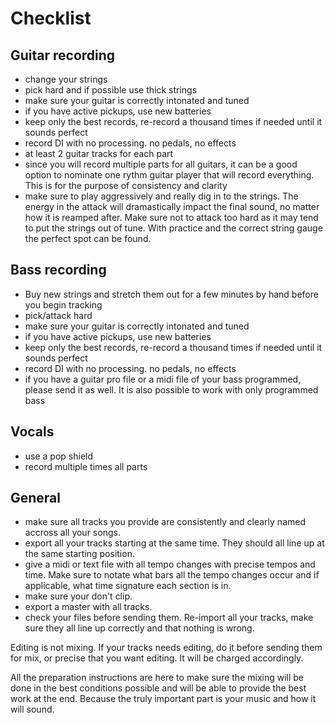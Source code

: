 # Checklist

## Guitar recording

- change your strings
- pick hard and if possible use thick strings
- make sure your guitar is correctly intonated and tuned
- if you have active pickups, use new batteries
- keep only the best records, re-record a thousand times if needed until it sounds perfect
- record DI with no processing. no pedals, no effects
- at least 2 guitar tracks for each part
- since you will record multiple parts for all guitars, it can be a good option to nominate one rythm guitar player that will record everything. This is for the purpose of consistency and clarity
- make sure to play aggressively and really dig in to the strings. The energy in the attack will dramastically impact the final sound, no matter how it is reamped after. Make sure not to attack too hard as it may tend to put the strings out of tune. With practice and the correct string gauge the perfect spot can be found.

## Bass recording

- Buy new strings and stretch them out for a few minutes by hand before you begin tracking
- pick/attack hard
- make sure your guitar is correctly intonated and tuned
- if you have active pickups, use new batteries
- keep only the best records, re-record a thousand times if needed until it sounds perfect
- record DI with no processing. no pedals, no effects
- if you have a guitar pro file or a midi file of your bass programmed, please send it as well. It is also possible to work with only programmed bass

## Vocals

- use a pop shield
- record multiple times all parts

## General

- make sure all tracks you provide are consistently and clearly named accross all your songs.
- export all your tracks starting at the same time. They should all line up at the same starting position.
- give a midi or text file with all tempo changes with precise tempos and time. Make sure to notate what bars all the tempo changes occur and if applicable, what time signature each section is in.
- make sure your don't clip.
- export a master with all tracks.
- check your files before sending them. Re-import all your tracks, make sure they all line up correctly and that nothing is wrong.


Editing is not mixing. If your tracks needs editing, do it before sending them for mix, or precise that you want editing. It will be charged accordingly.


All the preparation instructions are here to make sure the mixing will be done in the best conditions possible and will be able to provide the best work at the end. Because the truly important part is your music and how it will sound.
